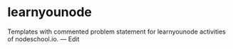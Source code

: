 # learnyounode
Templates with commented problem statement for learnyounode activities of nodeschool.io. — Edit
